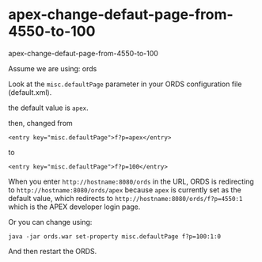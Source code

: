 # apex-change-defaut-page-from-4550-to-100
apex-change-defaut-page-from-4550-to-100

Assume we are using: ords

Look at the ```misc.defaultPage``` parameter in your ORDS configuration file (default.xml). 

the default value is ```apex```.

then, changed from

```<entry key="misc.defaultPage">f?p=apex</entry>```

to 

```<entry key="misc.defaultPage">f?p=100</entry>```
 
When you enter ```http://hostname:8080/ords``` in the URL, ORDS is redirecting to ```http://hostname:8080/ords/apex```  because ```apex``` is currently set as the default value, which redirects to ```http://hostname:8080/ords/f?p=4550:1``` which is the APEX developer login page.

Or you can change using:

```java -jar ords.war set-property misc.defaultPage f?p=100:1:0```

And then restart the ORDS.


